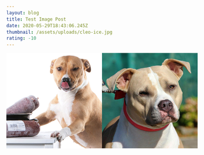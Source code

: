 ```yaml
---
layout: blog
title: Test Image Post
date: 2020-05-29T18:43:06.245Z
thumbnail: /assets/uploads/cleo-ice.jpg
rating: -10
---
```

![](/assets/uploads/cleo-ice.jpg "Test Celeo & Ice")